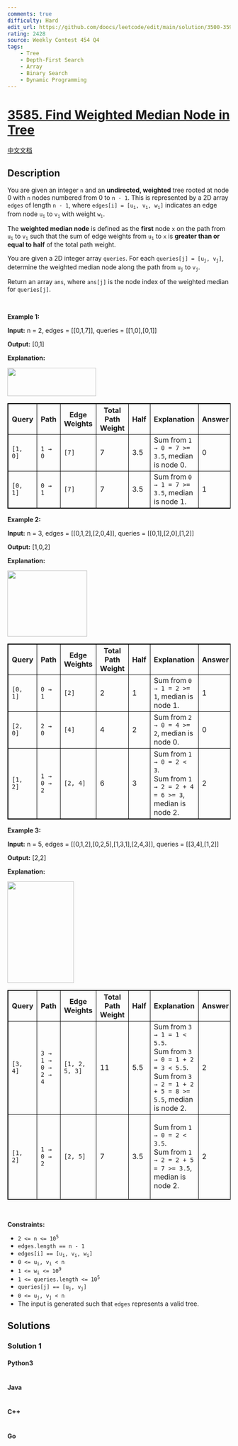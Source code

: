 ```yaml
---
comments: true
difficulty: Hard
edit_url: https://github.com/doocs/leetcode/edit/main/solution/3500-3599/3585.Find%20Weighted%20Median%20Node%20in%20Tree/README_EN.md
rating: 2428
source: Weekly Contest 454 Q4
tags:
    - Tree
    - Depth-First Search
    - Array
    - Binary Search
    - Dynamic Programming
---
```


<!-- problem:start -->

# [3585. Find Weighted Median Node in Tree](https://leetcode.com/problems/find-weighted-median-node-in-tree)

[中文文档](/solution/3500-3599/3585.Find%20Weighted%20Median%20Node%20in%20Tree/README.md)

## Description

<!-- description:start -->

<p>You are given an integer <code>n</code> and an <strong>undirected, weighted</strong> tree rooted at node 0 with <code>n</code> nodes numbered from 0 to <code>n - 1</code>. This is represented by a 2D array <code>edges</code> of length <code>n - 1</code>, where <code>edges[i] = [u<sub>i</sub>, v<sub>i</sub>, w<sub>i</sub>]</code> indicates an edge from node <code>u<sub>i</sub></code> to <code>v<sub>i</sub></code> with weight <code>w<sub>i</sub></code>.</p>

<p>The <strong>weighted median node</strong> is defined as the <strong>first</strong> node <code>x</code> on the path from <code>u<sub>i</sub></code> to <code>v<sub>i</sub></code> such that the sum of edge weights from <code>u<sub>i</sub></code> to <code>x</code> is <strong>greater than or equal to half</strong> of the total path weight.</p>

<p>You are given a 2D integer array <code>queries</code>. For each <code>queries[j] = [u<sub>j</sub>, v<sub>j</sub>]</code>, determine the weighted median node along the path from <code>u<sub>j</sub></code> to <code>v<sub>j</sub></code>.</p>

<p>Return an array <code>ans</code>, where <code>ans[j]</code> is the node index of the weighted median for <code>queries[j]</code>.</p>

<p>&nbsp;</p>
<p><strong class="example">Example 1:</strong></p>

<div class="example-block">
<p><strong>Input:</strong> <span class="example-io">n = 2, edges = [[0,1,7]], queries = [[1,0],[0,1]]</span></p>

<p><strong>Output:</strong> <span class="example-io">[0,1]</span></p>

<p><strong>Explanation:</strong></p>

<p><img src="https://fastly.jsdelivr.net/gh/doocs/leetcode@main/solution/3500-3599/3585.Find%20Weighted%20Median%20Node%20in%20Tree/images/screenshot-2025-05-26-at-193447.png" style="width: 200px; height: 64px;" /></p>

<table style="border: 1px solid black;">
	<thead>
		<tr>
			<th style="border: 1px solid black;">Query</th>
			<th style="border: 1px solid black;">Path</th>
			<th style="border: 1px solid black;">Edge<br />
			Weights</th>
			<th style="border: 1px solid black;">Total<br />
			Path<br />
			Weight</th>
			<th style="border: 1px solid black;">Half</th>
			<th style="border: 1px solid black;">Explanation</th>
			<th style="border: 1px solid black;">Answer</th>
		</tr>
	</thead>
	<tbody>
		<tr>
			<td style="border: 1px solid black;"><code>[1, 0]</code></td>
			<td style="border: 1px solid black;"><code>1 &rarr; 0</code></td>
			<td style="border: 1px solid black;"><code>[7]</code></td>
			<td style="border: 1px solid black;">7</td>
			<td style="border: 1px solid black;">3.5</td>
			<td style="border: 1px solid black;">Sum from <code>1 &rarr; 0 = 7 &gt;= 3.5</code>, median is node 0.</td>
			<td style="border: 1px solid black;">0</td>
		</tr>
		<tr>
			<td style="border: 1px solid black;"><code>[0, 1]</code></td>
			<td style="border: 1px solid black;"><code>0 &rarr; 1</code></td>
			<td style="border: 1px solid black;"><code>[7]</code></td>
			<td style="border: 1px solid black;">7</td>
			<td style="border: 1px solid black;">3.5</td>
			<td style="border: 1px solid black;">Sum from <code>0 &rarr; 1 = 7 &gt;= 3.5</code>, median is node 1.</td>
			<td style="border: 1px solid black;">1</td>
		</tr>
	</tbody>
</table>
</div>

<p><strong class="example">Example 2:</strong></p>

<div class="example-block">
<p><strong>Input:</strong> <span class="example-io">n = 3, edges = [[0,1,2],[2,0,4]], queries = [[0,1],[2,0],[1,2]]</span></p>

<p><strong>Output:</strong> <span class="example-io">[1,0,2]</span></p>

<p><strong>E</strong><strong>xplanation:</strong></p>

<p><img src="https://fastly.jsdelivr.net/gh/doocs/leetcode@main/solution/3500-3599/3585.Find%20Weighted%20Median%20Node%20in%20Tree/images/screenshot-2025-05-26-at-193610.png" style="width: 180px; height: 149px;" /></p>

<table style="border: 1px solid black;">
	<thead>
		<tr>
			<th style="border: 1px solid black;">Query</th>
			<th style="border: 1px solid black;">Path</th>
			<th style="border: 1px solid black;">Edge<br />
			Weights</th>
			<th style="border: 1px solid black;">Total<br />
			Path<br />
			Weight</th>
			<th style="border: 1px solid black;">Half</th>
			<th style="border: 1px solid black;">Explanation</th>
			<th style="border: 1px solid black;">Answer</th>
		</tr>
	</thead>
	<tbody>
		<tr>
			<td style="border: 1px solid black;"><code>[0, 1]</code></td>
			<td style="border: 1px solid black;"><code>0 &rarr; 1</code></td>
			<td style="border: 1px solid black;"><code>[2]</code></td>
			<td style="border: 1px solid black;">2</td>
			<td style="border: 1px solid black;">1</td>
			<td style="border: 1px solid black;">Sum from <code>0 &rarr; 1 = 2 &gt;= 1</code>, median is node 1.</td>
			<td style="border: 1px solid black;">1</td>
		</tr>
		<tr>
			<td style="border: 1px solid black;"><code>[2, 0]</code></td>
			<td style="border: 1px solid black;"><code>2 &rarr; 0</code></td>
			<td style="border: 1px solid black;"><code>[4]</code></td>
			<td style="border: 1px solid black;">4</td>
			<td style="border: 1px solid black;">2</td>
			<td style="border: 1px solid black;">Sum from <code>2 &rarr; 0 = 4 &gt;= 2</code>, median is node 0.</td>
			<td style="border: 1px solid black;">0</td>
		</tr>
		<tr>
			<td style="border: 1px solid black;"><code>[1, 2]</code></td>
			<td style="border: 1px solid black;"><code>1 &rarr; 0 &rarr; 2</code></td>
			<td style="border: 1px solid black;"><code>[2, 4]</code></td>
			<td style="border: 1px solid black;">6</td>
			<td style="border: 1px solid black;">3</td>
			<td style="border: 1px solid black;">Sum from <code>1 &rarr; 0 = 2 &lt; 3</code>.<br />
			Sum from <code>1 &rarr; 2 = 2 + 4 = 6 &gt;= 3</code>, median is node 2.</td>
			<td style="border: 1px solid black;">2</td>
		</tr>
	</tbody>
</table>
</div>

<p><strong class="example">Example 3:</strong></p>

<div class="example-block">
<p><strong>Input:</strong> <span class="example-io">n = 5, edges = [[0,1,2],[0,2,5],[1,3,1],[2,4,3]], queries = [[3,4],[1,2]]</span></p>

<p><strong>Output:</strong> <span class="example-io">[2,2]</span></p>

<p><strong>Explanation:</strong></p>

<p><img src="https://fastly.jsdelivr.net/gh/doocs/leetcode@main/solution/3500-3599/3585.Find%20Weighted%20Median%20Node%20in%20Tree/images/screenshot-2025-05-26-at-193857.png" style="width: 150px; height: 229px;" /></p>

<table style="border: 1px solid black;">
	<thead>
		<tr>
			<th style="border: 1px solid black;">Query</th>
			<th style="border: 1px solid black;">Path</th>
			<th style="border: 1px solid black;">Edge<br />
			Weights</th>
			<th style="border: 1px solid black;">Total<br />
			Path<br />
			Weight</th>
			<th style="border: 1px solid black;">Half</th>
			<th style="border: 1px solid black;">Explanation</th>
			<th style="border: 1px solid black;">Answer</th>
		</tr>
	</thead>
	<tbody>
		<tr>
			<td style="border: 1px solid black;"><code>[3, 4]</code></td>
			<td style="border: 1px solid black;"><code>3 &rarr; 1 &rarr; 0 &rarr; 2 &rarr; 4</code></td>
			<td style="border: 1px solid black;"><code>[1, 2, 5, 3]</code></td>
			<td style="border: 1px solid black;">11</td>
			<td style="border: 1px solid black;">5.5</td>
			<td style="border: 1px solid black;">Sum from <code>3 &rarr; 1 = 1 &lt; 5.5</code>.<br />
			Sum from <code>3 &rarr; 0 = 1 + 2 = 3 &lt; 5.5</code>.<br />
			Sum from <code>3 &rarr; 2 = 1 + 2 + 5 = 8 &gt;= 5.5</code>, median is node 2.</td>
			<td style="border: 1px solid black;">2</td>
		</tr>
		<tr>
			<td style="border: 1px solid black;"><code>[1, 2]</code></td>
			<td style="border: 1px solid black;"><code>1 &rarr; 0 &rarr; 2</code></td>
			<td style="border: 1px solid black;"><code>[2, 5]</code></td>
			<td style="border: 1px solid black;">7</td>
			<td style="border: 1px solid black;">3.5</td>
			<td style="border: 1px solid black;">
			<p>Sum from <code>1 &rarr; 0 = 2 &lt; 3.5</code>.<br />
			Sum from <code>1 &rarr; 2 = 2 + 5 = 7 &gt;= 3.5</code>, median is node 2.</p>
			</td>
			<td style="border: 1px solid black;">2</td>
		</tr>
	</tbody>
</table>
</div>

<p>&nbsp;</p>
<p><strong>Constraints:</strong></p>

<ul>
	<li><code>2 &lt;= n &lt;= 10<sup>5</sup></code></li>
	<li><code>edges.length == n - 1</code></li>
	<li><code>edges[i] == [u<sub>i</sub>, v<sub>i</sub>, w<sub>i</sub>]</code></li>
	<li><code>0 &lt;= u<sub>i</sub>, v<sub>i</sub> &lt; n</code></li>
	<li><code>1 &lt;= w<sub>i</sub> &lt;= 10<sup>9</sup></code></li>
	<li><code>1 &lt;= queries.length &lt;= 10<sup>5</sup></code></li>
	<li><code>queries[j] == [u<sub>j</sub>, v<sub>j</sub>]</code></li>
	<li><code>0 &lt;= u<sub>j</sub>, v<sub>j</sub> &lt; n</code></li>
	<li>The input is generated such that <code>edges</code> represents a valid tree.</li>
</ul>

<!-- description:end -->

## Solutions

<!-- solution:start -->

### Solution 1

<!-- tabs:start -->

#### Python3

```python

```

#### Java

```java

```

#### C++

```cpp

```

#### Go

```go

```

<!-- tabs:end -->

<!-- solution:end -->

<!-- problem:end -->
